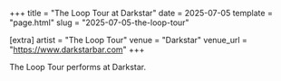 +++
title = "The Loop Tour at Darkstar"
date = 2025-07-05
template = "page.html"
slug = "2025-07-05-the-loop-tour"

[extra]
artist = "The Loop Tour"
venue = "Darkstar"
venue_url = "https://www.darkstarbar.com"
+++

The Loop Tour performs at Darkstar.
